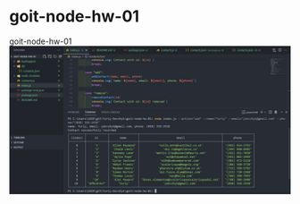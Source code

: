 # goit-node-hw-01
 goit-node-hw-01
![Image text](https://github.com/YDovzhyk/goit-node-hw-01/blob/main/images/addContact.JPG)
